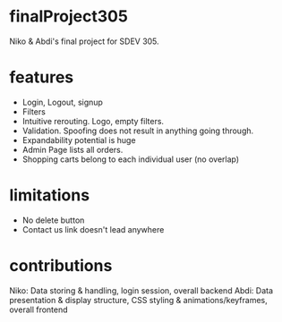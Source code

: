 # finalProject305

Niko & Abdi's final project for SDEV 305.

# features
- Login, Logout, signup
- Filters
- Intuitive rerouting. Logo, empty filters.
- Validation. Spoofing does not result in anything going through.
- Expandability potential is huge
- Admin Page lists all orders.
- Shopping carts belong to each individual user (no overlap)

# limitations

- No delete button 
- Contact us link doesn't lead anywhere

# contributions

Niko: Data storing & handling, login session, overall backend
Abdi: Data presentation & display structure, CSS styling & animations/keyframes, overall frontend